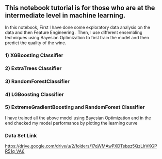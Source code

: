 ## This notebook tutorial is for those who are at the intermediate level in machine learning.

In this notebook, First I have done some exploratory data analysis on the data and then Feature Engineering  . Then, I use different ensembling techniques using Bayesian Optimization to first train the model and then predict the quality of the wine.

### 1) XGBoosting Classifier
### 2) ExtraTrees Classifier
### 3) RandomForestClassifier
### 4) LGBoosting Classifier 
### 5) ExtremeGradientBoosting and RandomForest Classifier 

I have trained all the above model using Bayesian Optimization and in the end checked my model performance by ploting the learning curve

### Data Set Link

https://drive.google.com/drive/u/2/folders/17qWMAwPXDTsbpz5QzLlrVKGPR51q_VA6
